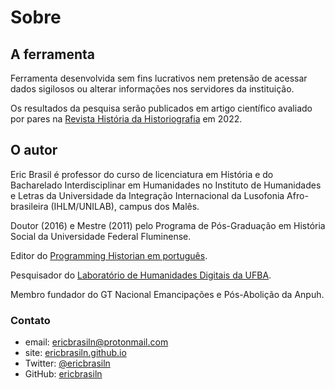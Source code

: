 # Sobre

## A ferramenta

Ferramenta desenvolvida sem fins lucrativos nem pretensão de acessar dados sigilosos ou alterar informações nos servidores da instituição.

Os resultados da pesquisa serão publicados em artigo científico avaliado por pares na [Revista História da Historiografia](https://www.historiadahistoriografia.com.br/) em 2022.

## O autor

Eric Brasil é professor do curso de licenciatura em História e do Bacharelado Interdisciplinar em Humanidades no Instituto de Humanidades e Letras da Universidade da Integração Internacional da Lusofonia Afro-brasileira (IHLM/UNILAB), campus dos Malês.

Doutor (2016) e Mestre (2011) pelo Programa de Pós­-Graduação em História Social da Universidade Federal Fluminense.

Editor do [Programming Historian em português](https://programminghistorian.org/pt).

Pesquisador do [Laboratório de Humanidades Digitais da UFBA](https://labhd.ufba.br).

Membro fundador do GT Nacional Emancipações e Pós-­Abolição da Anpuh.

### Contato

- email: [ericbrasiln@protonmail.com](mailto:ericbrasiln@protonmail.com)
- site: [ericbrasiln.github.io](https://ericbrasiln.github.io)
- Twitter: [@ericbrasiln](https://twitter.com/ericbrasiln)
- GitHub: [ericbrasiln](https://github.com/ericbrasiln)